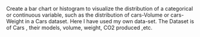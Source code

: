 Create a bar chart or histogram to visualize the distribution of a categorical or continuous variable, such as the distribution of cars-Volume or cars-Weight  in a Cars dataset.
Here I have used my own data-set.
The Dataset is of Cars , their models, volume, weight, CO2 produced ,etc.
